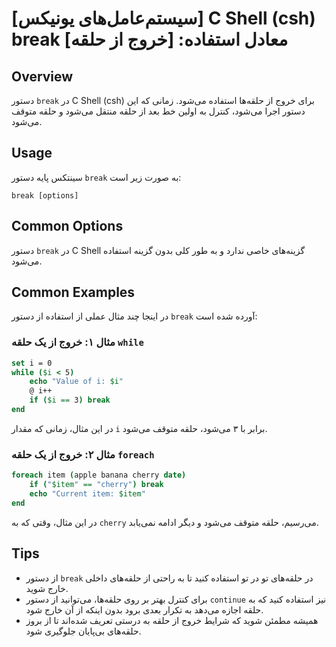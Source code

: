 # [سیستم‌عامل‌های یونیکس] C Shell (csh) break معادل استفاده: [خروج از حلقه]

## Overview
دستور `break` در C Shell (csh) برای خروج از حلقه‌ها استفاده می‌شود. زمانی که این دستور اجرا می‌شود، کنترل به اولین خط بعد از حلقه منتقل می‌شود و حلقه متوقف می‌شود.

## Usage
سینتکس پایه دستور `break` به صورت زیر است:

```
break [options]
```

## Common Options
دستور `break` در C Shell گزینه‌های خاصی ندارد و به طور کلی بدون گزینه استفاده می‌شود. 

## Common Examples
در اینجا چند مثال عملی از استفاده از دستور `break` آورده شده است:

### مثال ۱: خروج از یک حلقه `while`
```csh
set i = 0
while ($i < 5)
    echo "Value of i: $i"
    @ i++
    if ($i == 3) break
end
```
در این مثال، زمانی که مقدار `i` برابر با ۳ می‌شود، حلقه متوقف می‌شود.

### مثال ۲: خروج از یک حلقه `foreach`
```csh
foreach item (apple banana cherry date)
    if ("$item" == "cherry") break
    echo "Current item: $item"
end
```
در این مثال، وقتی که به `cherry` می‌رسیم، حلقه متوقف می‌شود و دیگر ادامه نمی‌یابد.

## Tips
- از دستور `break` در حلقه‌های تو در تو استفاده کنید تا به راحتی از حلقه‌های داخلی خارج شوید.
- برای کنترل بهتر بر روی حلقه‌ها، می‌توانید از دستور `continue` نیز استفاده کنید که به حلقه اجازه می‌دهد به تکرار بعدی برود بدون اینکه از آن خارج شود.
- همیشه مطمئن شوید که شرایط خروج از حلقه به درستی تعریف شده‌اند تا از بروز حلقه‌های بی‌پایان جلوگیری شود.